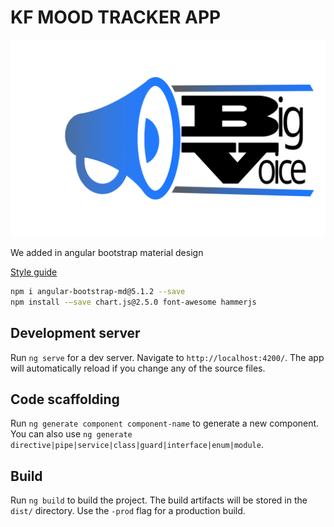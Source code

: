 # KF MOOD TRACKER APP

![Big Voice - Mood Tracking App](img/logo.png "Big Voice - Mood Tracking App")

We added in angular bootstrap material design  

[Style guide](https://github.com/mdbootstrap/Angular-Bootstrap-with-Material-Design/tree/master/src)

```sh
npm i angular-bootstrap-md@5.1.2 --save     
npm install -–save chart.js@2.5.0 font-awesome hammerjs
```
## Development server

Run `ng serve` for a dev server. Navigate to `http://localhost:4200/`. The app will automatically reload if you change any of the source files.

## Code scaffolding

Run `ng generate component component-name` to generate a new component. You can also use `ng generate directive|pipe|service|class|guard|interface|enum|module`.

## Build

Run `ng build` to build the project. The build artifacts will be stored in the `dist/` directory. Use the `-prod` flag for a production build.
